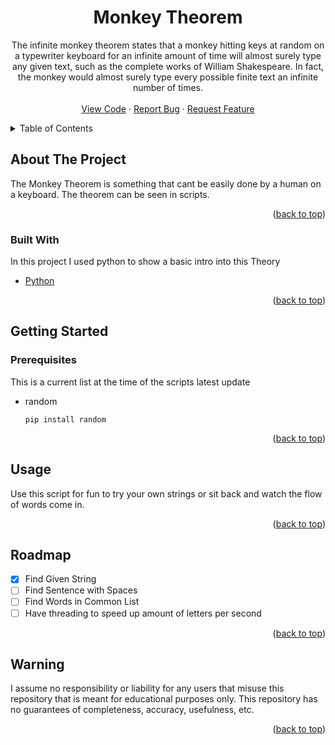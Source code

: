 <div id="top"></div>

  <h1 align="center">Monkey Theorem</h1>

  <p align="center">
    The infinite monkey theorem states that a monkey hitting keys at random on a typewriter keyboard for an infinite amount of time will almost surely type any given text, such as the complete works of William Shakespeare. In fact, the monkey would almost surely type every possible finite text an infinite number of times.
    <br />
    <br />
    <a href="https://github.com/Thats-Neat/Monkey-Theorem">View Code</a>
    ·
    <a href="https://github.com/Thats-Neat/Monkey-Theorem/issues">Report Bug</a>
    ·
    <a href="https://github.com/Thats-Neat/Monkey-Theorem/issues">Request Feature</a>
  </p>
</div>



<!-- TABLE OF CONTENTS -->
<details>
  <summary>Table of Contents</summary>
  <ol>
    <li>
      <a href="#about-the-project">About The Project</a>
      <ul>
        <li><a href="#built-with">Built With</a></li>
      </ul>
    </li>
    <li>
      <a href="#getting-started">Getting Started</a>
      <ul>
        <li><a href="#prerequisites">Prerequisites</a></li>
      </ul>
    </li>
    <li><a href="#usage">Usage</a></li>
    <li><a href="#roadmap">Roadmap</a></li>
    <li><a href="#warning">Warning</a></li>
  </ol>
</details>



<!-- ABOUT THE PROJECT -->
## About The Project

The Monkey Theorem is something that cant be easily done by a human on a keyboard. The theorem can be seen in scripts.

<p align="right">(<a href="#top">back to top</a>)</p>



### Built With

In this project I used python to show a basic intro into this Theory

* [Python](https://www.python.org/)

<p align="right">(<a href="#top">back to top</a>)</p>



<!-- GETTING STARTED -->
## Getting Started

### Prerequisites

This is a current list at the time of the scripts latest update
* random
  ```pip
  pip install random
  ```
  
<p align="right">(<a href="#top">back to top</a>)</p>



<!-- USAGE EXAMPLES -->
## Usage

Use this script for fun to try your own strings or sit back and watch the flow of words come in.

<p align="right">(<a href="#top">back to top</a>)</p>



<!-- ROADMAP -->
## Roadmap

- [x] Find Given String
- [ ] Find Sentence with Spaces
- [ ] Find Words in Common List
- [ ] Have threading to speed up amount of letters per second

<p align="right">(<a href="#top">back to top</a>)</p>


<!-- WARNING -->
## Warning

I assume no responsibility or liability for any users that misuse this repository that is meant for educational purposes only. This repository has no guarantees of completeness, accuracy, usefulness, etc.

<p align="right">(<a href="#top">back to top</a>)</p>
